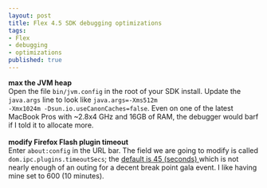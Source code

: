 ```yaml
---
layout: post
title: Flex 4.5 SDK debugging optimizations
tags:
- Flex
- debugging
- optimizations
published: true
---
```

<strong>max the JVM heap</strong><br />
Open the file <code>bin/jvm.config</code> in the root of your SDK install.
Update the <code>java.args</code> line to look like
<code>java.args=-Xms512m -Xmx1024m -Dsun.io.useCanonCaches=false</code>.
Even on one of the latest MacBook Pros with ~2.8x4 GHz and 16GB of RAM,
the debugger would barf if I told it to allocate more.<br />
<br />
<strong>modify Firefox Flash plugin timeout</strong><br />
Enter <code>about:config</code> in the URL bar. The field we are going to
modify is called <code>dom.ipc.plugins.timeoutSecs</code>; the
<a href="http://kb.mozillazine.org/Plugin-container_and_out-of-process_plugins#Plugin_hang_detector">
    default is 45 (seconds)
</a> which is not nearly enough of an outing for a decent break point gala event.
I like having mine set to 600 (10 minutes).
